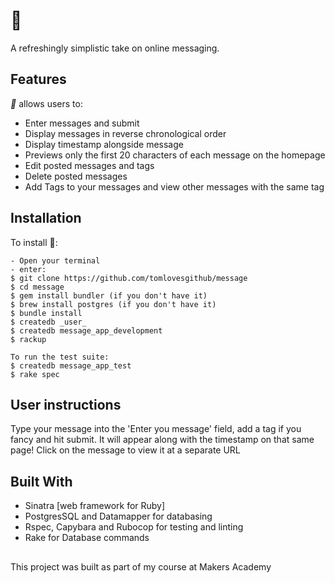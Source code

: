 # 🤙
A refreshingly simplistic take on online messaging.

## Features
 _🤙_ allows users to:
 - Enter messages and submit
  - Display messages in reverse chronological order
  - Display timestamp alongside message
  - Previews only the first 20 characters of each message on the homepage
  - Edit posted messages and tags
  - Delete posted messages
  - Add Tags to your messages and view other messages with the same tag

## Installation

To install 🤙:

```
- Open your terminal
- enter:
$ git clone https://github.com/tomlovesgithub/message
$ cd message
$ gem install bundler (if you don't have it)
$ brew install postgres (if you don't have it)
$ bundle install
$ createdb _user_
$ createdb message_app_development
$ rackup
```

```
To run the test suite:
$ createdb message_app_test
$ rake spec
```

## User instructions

Type your message into the 'Enter you message' field, add a tag if you fancy and hit submit.
It will appear along with the timestamp on that same page!
Click on the message to view it at a separate URL

## Built With

* Sinatra [web framework for Ruby]
* PostgresSQL and Datamapper for databasing
* Rspec, Capybara and Rubocop for testing and linting
* Rake for Database commands

##

This project was built as part of my course at Makers Academy 
